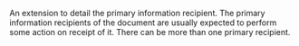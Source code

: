 An extension to detail the primary information recipient. The primary information recipients of the document are usually expected to perform some action on receipt of it. There can be more than one primary recipient.